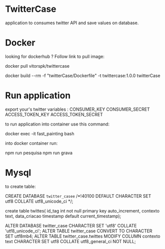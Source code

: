 # TwitterCase

application to consumes twitter API and save values on database.

# Docker

looking for dockerhub ?
Follow link to pull image:

docker pull vitorspk/twittercase


docker build --rm -f "twitterCase/Dockerfile" -t twittercase:1.0.0 twitterCase

# Run application

export your's twitter variables :
CONSUMER_KEY
CONSUMER_SECRET
ACCESS_TOKEN_KEY
ACCESS_TOKEN_SECRET

to run application into container use this command:

docker exec -it fast_painting bash

into docker container run:

npm run pesquisa
npm run grava

# Mysql

to create table:

CREATE DATABASE `twitter_casee` /*!40100 DEFAULT CHARACTER SET utf8 COLLATE utf8_unicode_ci */;

create table twittes(
id_tag int not null primary key auto_increment, 
contexto text,
data_criacao timestamp default current_timestamp);

ALTER DATABASE twitter_case CHARACTER SET 'utf8' COLLATE 'utf8_unicode_ci';
ALTER TABLE twitter_case CONVERT TO CHARACTER SET utf8mb4;
ALTER TABLE twitter_case.twittes MODIFY COLUMN contexto text CHARACTER SET utf8 COLLATE utf8_general_ci NOT NULL;